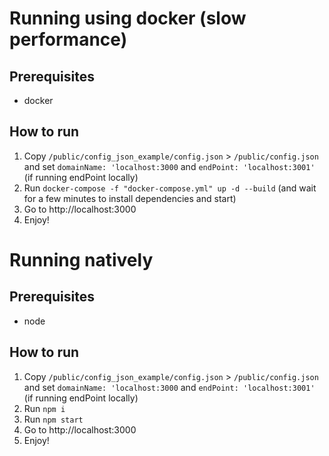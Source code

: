 # Running using docker (slow performance)

## Prerequisites
- docker

## How to run
1. Copy `/public/config_json_example/config.json` > `/public/config.json` and set `domainName: 'localhost:3000` and `endPoint: 'localhost:3001'` (if running endPoint locally)
1. Run `docker-compose -f "docker-compose.yml" up -d --build` (and wait for a few minutes to install dependencies and start)
1. Go to http://localhost:3000
1. Enjoy!

# Running natively

## Prerequisites
- node

## How to run
1. Copy `/public/config_json_example/config.json` > `/public/config.json` and set `domainName: 'localhost:3000` and `endPoint: 'localhost:3001'` (if running endPoint locally)
1. Run `npm i`
1. Run `npm start`
1. Go to http://localhost:3000
1. Enjoy!
